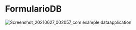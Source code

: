 # FormularioDB
![Screenshot_20210627_002057_com example dataapplication](https://user-images.githubusercontent.com/57459718/123533805-177bb880-d6de-11eb-9aeb-5eecfab88d11.jpg)
